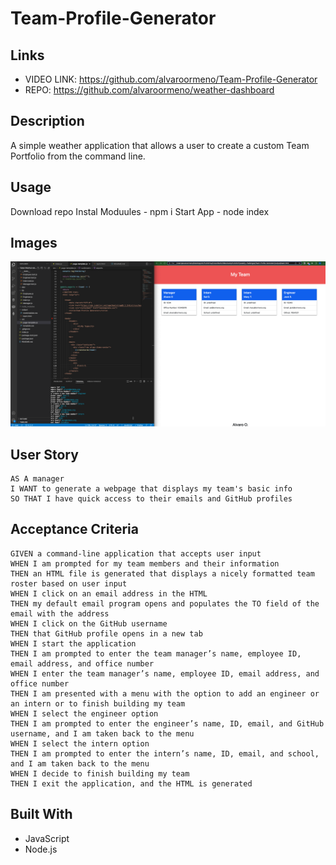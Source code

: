 # Team-Profile-Generator

## Links
- VIDEO LINK: https://github.com/alvaroormeno/Team-Profile-Generator
- REPO: https://github.com/alvaroormeno/weather-dashboard

## Description
A simple weather application that allows a user to create a custom Team Portfolio from the command line.

## Usage
Download repo
Instal Moduules - npm i
Start App - node index

## Images
![App with final render](./src/assets/Screen%20Shot%202022-03-11%20at%206.25.44%20PM.png)

## User Story
```
AS A manager
I WANT to generate a webpage that displays my team's basic info
SO THAT I have quick access to their emails and GitHub profiles
```

## Acceptance Criteria
```
GIVEN a command-line application that accepts user input
WHEN I am prompted for my team members and their information
THEN an HTML file is generated that displays a nicely formatted team roster based on user input
WHEN I click on an email address in the HTML
THEN my default email program opens and populates the TO field of the email with the address
WHEN I click on the GitHub username
THEN that GitHub profile opens in a new tab
WHEN I start the application
THEN I am prompted to enter the team manager’s name, employee ID, email address, and office number
WHEN I enter the team manager’s name, employee ID, email address, and office number
THEN I am presented with a menu with the option to add an engineer or an intern or to finish building my team
WHEN I select the engineer option
THEN I am prompted to enter the engineer’s name, ID, email, and GitHub username, and I am taken back to the menu
WHEN I select the intern option
THEN I am prompted to enter the intern’s name, ID, email, and school, and I am taken back to the menu
WHEN I decide to finish building my team
THEN I exit the application, and the HTML is generated
```
## Built With

- JavaScript
- Node.js
